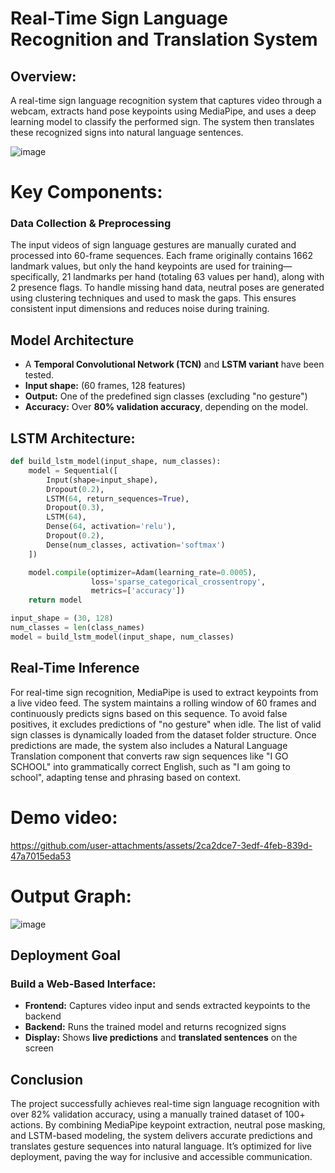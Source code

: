 # Real-Time Sign Language Recognition and Translation System
## Overview:
A real-time sign language recognition system that captures video through a webcam, extracts hand pose keypoints using MediaPipe, and uses a deep learning model to classify the performed sign. The system then translates these recognized signs into natural language sentences.

![image](https://github.com/user-attachments/assets/dd16ee86-e7bc-4b04-bc7c-dd1638814ea2)

# Key Components:
### Data Collection & Preprocessing
The input videos of sign language gestures are manually curated and processed into 60-frame sequences. Each frame originally contains 1662 landmark values, but only the hand keypoints are used for training—specifically, 21 landmarks per hand (totaling 63 values per hand), along with 2 presence flags. To handle missing hand data, neutral poses are generated using clustering techniques and used to mask the gaps. This ensures consistent input dimensions and reduces noise during training.


## Model Architecture

- A **Temporal Convolutional Network (TCN)** and **LSTM variant** have been tested.  
- **Input shape:** (60 frames, 128 features)  
- **Output:** One of the predefined sign classes (excluding "no gesture")  
- **Accuracy:** Over **80% validation accuracy**, depending on the model.

  
## LSTM Architecture:
```py
def build_lstm_model(input_shape, num_classes):
    model = Sequential([
        Input(shape=input_shape),
        Dropout(0.2),
        LSTM(64, return_sequences=True),
        Dropout(0.3),
        LSTM(64),
        Dense(64, activation='relu'),
        Dropout(0.2),
        Dense(num_classes, activation='softmax')
    ])

    model.compile(optimizer=Adam(learning_rate=0.0005),
                  loss='sparse_categorical_crossentropy',
                  metrics=['accuracy'])
    return model

input_shape = (30, 128) 
num_classes = len(class_names)
model = build_lstm_model(input_shape, num_classes)

```

## Real-Time Inference
For real-time sign recognition, MediaPipe is used to extract keypoints from a live video feed. The system maintains a rolling window of 60 frames and continuously predicts signs based on this sequence. To avoid false positives, it excludes predictions of "no gesture" when idle. The list of valid sign classes is dynamically loaded from the dataset folder structure. Once predictions are made, the system also includes a Natural Language Translation component that converts raw sign sequences like "I GO SCHOOL" into grammatically correct English, such as "I am going to school", adapting tense and phrasing based on context.
 
  



# Demo video:
https://github.com/user-attachments/assets/2ca2dce7-3edf-4feb-839d-47a7015eda53

# Output Graph:
![image](https://github.com/user-attachments/assets/ea9c5429-6fae-4e32-8ba4-9bfbc2c365bd)

## Deployment Goal
### Build a Web-Based Interface:

- **Frontend:** Captures video input and sends extracted keypoints to the backend  
- **Backend:** Runs the trained model and returns recognized signs  
- **Display:** Shows **live predictions** and **translated sentences** on the screen

## Conclusion
The project successfully achieves real-time sign language recognition with over 82% validation accuracy, using a manually trained dataset of 100+ actions. By combining MediaPipe keypoint extraction, neutral pose masking, and LSTM-based modeling, the system delivers accurate predictions and translates gesture sequences into natural language. It’s optimized for live deployment, paving the way for inclusive and accessible communication.

